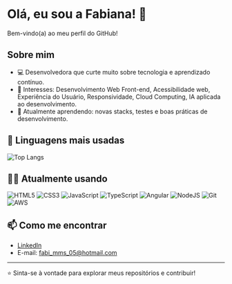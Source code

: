 # Olá, eu sou a Fabiana! 👋

Bem-vindo(a) ao meu perfil do GitHub!

## Sobre mim

- 💻 Desenvolvedora que curte muito sobre tecnologia e aprendizado contínuo.
- 🎯 Interesses: Desenvolvimento Web Front-end, Acessibilidade web, Experiência do Usuário, Responsividade, Cloud Computing, IA aplicada ao desenvolvimento.
- 🌱 Atualmente aprendendo: novas stacks, testes e boas práticas de desenvolvimento.

## 🚀 Linguagens mais usadas
![Top Langs](https://github-readme-stats.vercel.app/api/top-langs/?username=fabiana-mms&layout=compact&theme=dracula)

## 👩‍💻 Atualmente usando

![HTML5](https://img.shields.io/badge/html5-%23E34F26.svg?style=flat&logo=html5&logoColor=white)
![CSS3](https://img.shields.io/badge/css3-%231572B6.svg?style=flat&logo=css3&logoColor=white)
![JavaScript](https://img.shields.io/badge/javascript-%23323330.svg?style=flat&logo=javascript&logoColor=%23F7DF1E)
![TypeScript](https://img.shields.io/badge/typescript-%23007ACC.svg?style=flat&logo=typescript&logoColor=white)
![Angular](https://img.shields.io/badge/angular-%23DD0031.svg?style=flat&logo=angular&logoColor=white)
![NodeJS](https://img.shields.io/badge/node.js-%23339933.svg?style=flat&logo=nodedotjs&logoColor=white)
![Git](https://img.shields.io/badge/git-%23F05033.svg?style=flat&logo=git&logoColor=white)
![AWS](https://img.shields.io/badge/AWS-232F3E?style=flat&logo=amazon-aws&logoColor=white)

## 📫 Como me encontrar

- [LinkedIn](https://www.linkedin.com/in/fabianamms/)
- E-mail: fabi_mms_05@hotmail.com

---

⭐️ Sinta-se à vontade para explorar meus repositórios e contribuir!
